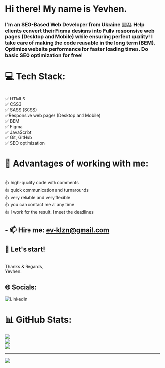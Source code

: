 # Hi there! My name is Yevhen.
### I'm an SEO-Based Web Developer from Ukraine 🇺🇦. Help clients convert their Figma designs into Fully responsive web pages (Desktop and Mobile) while ensuring perfect quality! I take care of making the code reusable in the long term (BEM). Optimize website performance for faster loading times. Do basic SEO optimization for free!

# 💻 Tech Stack:

<br>✅ HTML5
<br>✅ CSS3
<br>✅ SASS (SCSS)
<br>✅Responsive web pages (Desktop and Mobile)
<br>✅ BEM
<br>✅ Figma
<br>✅ JavaScript
<br>✅ Git, GitHub
<br>✅ SEO optimization

# 💫 Advantages of working with me:
<br>👍 high-quality code with comments
<br>👍 quick communication and turnarounds
<br>👍 very reliable and very flexible
<br>👍 you can contact me at any time
<br>👍 I work for the result. I meet the deadlines

## - 📫 Hire me: ev-klzn@gmail.com

## 🤝 Let's start!

<br>Thanks & Regards,
<br>Yevhen.

## 🌐 Socials:
[![LinkedIn](https://img.shields.io/badge/LinkedIn-%230077B5.svg?logo=linkedin&logoColor=white)](https://linkedin.com/in/ev-klzn) 
# 📊 GitHub Stats:
![](https://github-readme-stats.vercel.app/api?username=ev-klzn&theme=dark&hide_border=false&include_all_commits=true&count_private=true)<br/>
![](https://github-readme-streak-stats.herokuapp.com/?user=ev-klzn&theme=dark&hide_border=false)<br/>
![](https://github-readme-stats.vercel.app/api/top-langs/?username=ev-klzn&theme=dark&hide_border=false&include_all_commits=true&count_private=true&layout=compact)

---
[![](https://visitcount.itsvg.in/api?id=ev-klzn&icon=0&color=0)](https://visitcount.itsvg.in)

<!-- Proudly created with GPRM ( https://gprm.itsvg.in ) -->
